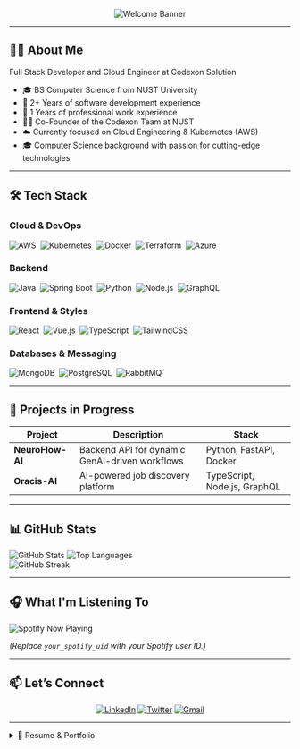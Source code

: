 <!-- Header Banner -->
<p align="center">
  <img src="https://capsule-render.vercel.app/api?type=waving&color=gradient&height=250&section=header&text=Labib+Kamran&desc=Full+Stack+Developer+|+Cloud+Engineer+|+AI/ML+Expert&fontSize=50&descSize=18&descAlignY=65" alt="Welcome Banner"/>
</p>

---

## 👨‍💻 About Me
Full Stack Developer and Cloud Engineer at Codexon Solution

- 🎓 BS Computer Science from NUST University
- 🚀 2+ Years of software development experience
- 💼 1 Years of professional work experience
- 👨‍💻 Co-Founder of the Codexon Team at NUST
- ☁️ Currently focused on Cloud Engineering & Kubernetes (AWS)
- 🎓 Computer Science background with passion for cutting-edge technologies


---

## 🛠️ Tech Stack

### Cloud & DevOps  
![AWS](https://img.shields.io/badge/-AWS-232F3E?logo=amazon-aws)&nbsp;
![Kubernetes](https://img.shields.io/badge/-Kubernetes-326CE5?logo=kubernetes)&nbsp;
![Docker](https://img.shields.io/badge/-Docker-2496ED?logo=docker)&nbsp;
![Terraform](https://img.shields.io/badge/-Terraform-623CE4?logo=terraform)&nbsp;
![Azure](https://img.shields.io/badge/-Azure-0089D6?logo=microsoft-azure)

### Backend  
![Java](https://img.shields.io/badge/-Java-ED8B00?logo=java)&nbsp;
![Spring Boot](https://img.shields.io/badge/-SpringBoot-6DB33F?logo=springboot)&nbsp;
![Python](https://img.shields.io/badge/-Python-3776AB?logo=python)&nbsp;
![Node.js](https://img.shields.io/badge/-Node.js-3C873A?logo=node.js)&nbsp;
![GraphQL](https://img.shields.io/badge/-GraphQL-E10098?logo=graphql)

### Frontend & Styles  
![React](https://img.shields.io/badge/-React-61DAFB?logo=react)&nbsp;
![Vue.js](https://img.shields.io/badge/-Vue.js-4FC08D?logo=vue.js)&nbsp;
![TypeScript](https://img.shields.io/badge/-TypeScript-007ACC?logo=typescript)&nbsp;
![TailwindCSS](https://img.shields.io/badge/-TailwindCSS-38B2AC?logo=tailwind-css)

### Databases & Messaging  
![MongoDB](https://img.shields.io/badge/-MongoDB-4EA94B?logo=mongodb)&nbsp;
![PostgreSQL](https://img.shields.io/badge/-PostgreSQL-4169E1?logo=postgresql)&nbsp;
![RabbitMQ](https://img.shields.io/badge/-RabbitMQ-FF6600?logo=rabbitmq)

---

## 🚀 Projects in Progress
| Project | Description | Stack |
|--------|-------------|-------|
| **NeuroFlow-AI** | Backend API for dynamic GenAI-driven workflows | Python, FastAPI, Docker |
| **Oracis-AI** | AI-powered job discovery platform | TypeScript, Node.js, GraphQL |

---

## 📊 GitHub Stats
![GitHub Stats](https://github-readme-stats.vercel.app/api?username=labibkamran&show_icons=true&count_private=true&theme=radical)
![Top Languages](https://github-readme-stats.vercel.app/api/top-langs/?username=labibkamran&layout=compact&theme=radical)  
![GitHub Streak](https://streak-stats.demolab.com?user=labibkamran&theme=radical)

---

## 🎧 What I'm Listening To
![Spotify Now Playing](https://spotify-github-profile.vercel.app/api/view?uid=your_spotify_uid&cover_image=true&theme=night&show_offline=false&background_color=121212)

*(Replace `your_spotify_uid` with your Spotify user ID.)*

---

## 📫 Let’s Connect
<p align="center">
  <a href="https://www.linkedin.com/in/labibkamran"><img alt="LinkedIn" src="https://img.shields.io/badge/-LinkedIn-0077B5?style=flat&logo=linkedin&logoColor=white"/></a>
  <a href="https://twitter.com/labibkamran"><img alt="Twitter" src="https://img.shields.io/badge/-Twitter-1DA1F2?style=flat&logo=twitter&logoColor=white"/></a>
  <a href="mailto:labib@codexon.pk"><img alt="Gmail" src="https://img.shields.io/badge/-Gmail-D14836?style=flat&logo=gmail&logoColor=white"/></a>
</p>

---

<details>
<summary>📝 Resume & Portfolio</summary>
  
View my full resume and interactive portfolio at:
- **🌐 [labibkamran.com](https://www.labibkamran.com)**
- **📄 [Download Resume (PDF)](https://www.labibkamran.com/resume.pdf)**
</details>
